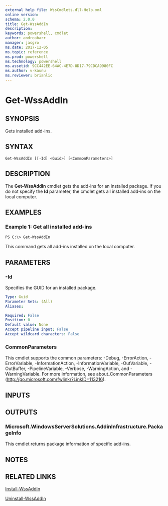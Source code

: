 ```yaml
---
external help file: WssCmdlets.dll-Help.xml
online version: 
schema: 2.0.0
title: Get-WssAddIn
description: 
keywords: powershell, cmdlet
author: andreabarr
manager: jasgro
ms.date: 2017-12-05
ms.topic: reference
ms.prod: powershell
ms.technology: powershell
ms.assetid: 9CC442EE-64AC-4E7D-8D17-79CDCA9980FC
ms.author: v-kaunu
ms.reviewer: brianlic
---
```


# Get-WssAddIn

## SYNOPSIS
Gets installed add-ins.

## SYNTAX

```
Get-WssAddIn [[-Id] <Guid>] [<CommonParameters>]
```

## DESCRIPTION
The **Get-WssAddIn** cmdlet gets the add-ins for an installed package.
If you do not specify the **Id** parameter, the cmdlet gets all installed add-ins on the local computer.

## EXAMPLES

### Example 1: Get all installed add-ins
```
PS C:\> Get-WssAddIn
```

This command gets all add-ins installed on the local computer.

## PARAMETERS

### -Id
Specifies the GUID for an installed package.

```yaml
Type: Guid
Parameter Sets: (All)
Aliases: 

Required: False
Position: 0
Default value: None
Accept pipeline input: False
Accept wildcard characters: False
```

### CommonParameters
This cmdlet supports the common parameters: -Debug, -ErrorAction, -ErrorVariable, -InformationAction, -InformationVariable, -OutVariable, -OutBuffer, -PipelineVariable, -Verbose, -WarningAction, and -WarningVariable. For more information, see about_CommonParameters (http://go.microsoft.com/fwlink/?LinkID=113216).

## INPUTS

## OUTPUTS

### Microsoft.WindowsServerSolutions.AddinInfrastructure.PackageInfo
This cmdlet returns package information of specific add-ins.

## NOTES

## RELATED LINKS

[Install-WssAddIn](./Install-WssAddIn.md)

[Uninstall-WssAddIn](./Uninstall-WssAddIn.md)


